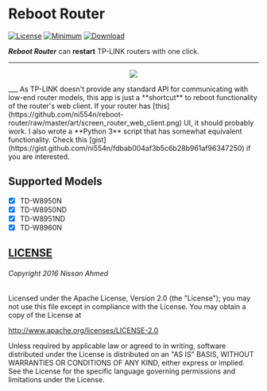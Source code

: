 # Reboot Router

[![License](https://img.shields.io/badge/license-Apache_2-4EB1BA.svg)](https://www.apache.org/licenses/LICENSE-2.0.html)
[![Minimum](https://img.shields.io/badge/minimum-Android_2.3-green.svg)](#)
[![Download](https://img.shields.io/badge/download-APK-blue.svg)](https://github.com/ni554n/reboot-router/releases/download/v1.0/RebootRouter_1.0.apk)

_**Reboot Router**_ can **restart** TP-LINK routers with one click.
___
<p align="center">
  <img src="https://github.com/ni554n/reboot-router/raw/master/art/screen_reboot_router.png">
</p>
___
As TP-LINK doesn't provide any standard API for communicating with low-end router models, this app is just a **shortcut** to reboot functionality of the router's web client.
If your router has [this](https://github.com/ni554n/reboot-router/raw/master/art/screen_router_web_client.png) UI, it should probably work.
I also wrote a **Python 3** script that has somewhat equivalent functionality. Check this [gist](https://gist.github.com/ni554n/fdbab004af3b5c6b28b961af96347250) if you are interested.

## Supported Models
- [x] TD-W8950N
- [x] TD-W8950ND
- [x] TD-W8951ND
- [x] TD-W8960N

## [LICENSE](/LICENSE)

###### Copyright 2016 Nissan Ahmed

Licensed under the Apache License, Version 2.0 (the "License");
you may not use this file except in compliance with the License.
You may obtain a copy of the License at

http://www.apache.org/licenses/LICENSE-2.0

Unless required by applicable law or agreed to in writing, software
distributed under the License is distributed on an "AS IS" BASIS,
WITHOUT WARRANTIES OR CONDITIONS OF ANY KIND, either express or implied.
See the License for the specific language governing permissions and
limitations under the License.
